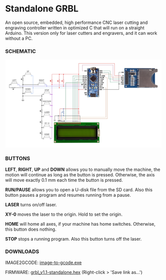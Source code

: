 # Standalone GRBL
An open source, embedded, high performance CNC laser cutting and engraving controller written in optimized C that will run on a straight Arduino. This version only for laser cutters and engravers, and it can work without a PC.

### SCHEMATIC
![schematic](/uploads/schematic.jpg?raw=true)

### BUTTONS
**LEFT**, **RIGHT**, **UP** and **DOWN** allows you to manually move the machine, the motion will continue as long as the button is pressed. Otherwise, the axis will move exactly 0.1 mm each time the button is pressed.

**RUN/PAUSE** allows you to open a U-disk file from the SD card. Also this button pauses a program and resumes running from a pause.

**LASER** turns on/off laser.

**XY-0** moves the laser to the origin. Hold to set the origin.

**HOME** will home all axes, if your machine has home switches. Otherwise, this button does nothing.

**STOP** stops a running program. Also this button turns off the laser.

### DOWNLOADS
IMAGE2GCODE: [image-to-gcode.exe](https://github.com/RunnyBore604/image2gcode/blob/master/build/image-to-gcode.exe?raw=true)

FIRMWARE: [grbl_v1.1-standalone.hex](/build/grbl_v1.1-standalone.hex?raw=true) (Right-click > 'Save link as...')
